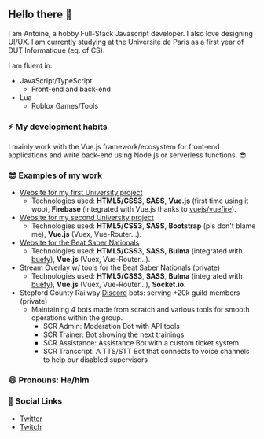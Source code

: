 ## Hello there 👋

I am Antoine, a hobby Full-Stack Javascript developer. I also love designing UI/UX.
I am currently studying at the Université de Paris as a first year of DUT Informatique (eq. of CS).

I am fluent in:
- JavaScript/TypeScript
  - Front-end and back-end
- Lua
  - Roblox Games/Tools

### ⚡ My development habits

I mainly work with the Vue.js framework/ecosystem for front-end applications and write back-end using Node.js or serverless functions. 😎

### 😎 Examples of my work

- [Website for my first University project](https://pjs1.jiveoff.fr)
  - Technologies used: **HTML5/CSS3**, **SASS**, **Vue.js** (first time using it woo), **Firebase** (integrated with Vue.js thanks to [vuejs/vuefire](https://github.com/vuejs/vuefire)).
- [Website for my second University project](https://eweb.jiveoff.fr)
  - Technologies used: **HTML5/CSS3**, **SASS**, **Bootstrap** (pls don't blame me), **Vue.js** (Vuex, Vue-Router...).
- [Website for the Beat Saber Nationals](https://beatsabernationals.com)
  - Technologies used: **HTML5/CSS3**, **SASS**, **Bulma** (integrated with [buefy](https://github.com/buefy/buefy)), **Vue.js** (Vuex, Vue-Router...).
- Stream Overlay w/ tools for the Beat Saber Nationals (private)
  - Technologies used: **HTML5/CSS3**, **SASS**, **Bulma** (integrated with [buefy](https://github.com/buefy/buefy)), **Vue.js** (Vuex, Vue-Router...), **Socket.io**.  
- Stepford County Railway [Discord](https://discord.gg/scr) bots: serving +20k guild members (private)
  - Maintaining 4 bots made from scratch and various tools for smooth operations within the group.
    - SCR Admin: Moderation Bot with API tools
    - SCR Trainer: Bot showing the next trainings
    - SCR Assistance: Assistance Bot with a custom ticket system
    - SCR Transcript: A TTS/STT Bot that connects to voice channels to help our disabled supervisors

### 😄 Pronouns: He/him

### 💬 Social Links

- [Twitter](https://twitter.com/JiveOff)
- [Twitch](https://twitch.tv/jiveoff)
